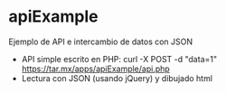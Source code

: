 # apiExample
Ejemplo de API e intercambio de datos con JSON


* API simple escrito en PHP: curl -X POST -d "data=1" https://tar.mx/apps/apiExample/api.php
* Lectura con JSON (usando jQuery) y dibujado html
